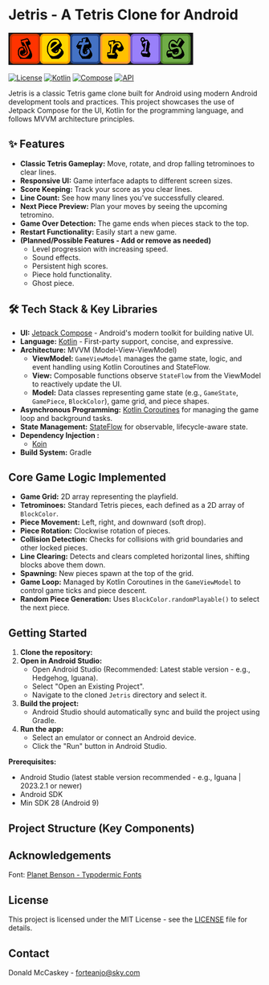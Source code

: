 # Jetris - A Tetris Clone for Android

![header](screenshots/header.png)

[![License](https://img.shields.io/badge/License-MIT-blue.svg)](https://opensource.org/licenses/MIT)
[![Kotlin](https://img.shields.io/badge/Kotlin-2.2.0-blue.svg)](https://kotlinlang.org/)
[![Compose](https://img.shields.io/badge/Compose-1.5.4-blue.svg)](https://developer.android.com/jetpack/compose)
[![API](https://img.shields.io/badge/API-27%2B-brightgreen.svg?style=flat)](https://android-arsenal.com/api?level=26)


Jetris is a classic Tetris game clone built for Android using modern Android development tools and practices. This project showcases the use of Jetpack Compose for the UI, Kotlin for the programming language, and follows MVVM architecture principles.

## ✨ Features

*   **Classic Tetris Gameplay:** Move, rotate, and drop falling tetrominoes to clear lines.
*   **Responsive UI:** Game interface adapts to different screen sizes.
*   **Score Keeping:** Track your score as you clear lines.
*   **Line Count:** See how many lines you've successfully cleared.
*   **Next Piece Preview:** Plan your moves by seeing the upcoming tetromino.
*   **Game Over Detection:** The game ends when pieces stack to the top.
*   **Restart Functionality:** Easily start a new game.
*   **(Planned/Possible Features - Add or remove as needed)**
    *   Level progression with increasing speed.
    *   Sound effects.
    *   Persistent high scores.
    *   Piece hold functionality.
    *   Ghost piece.


## 🛠️ Tech Stack & Key Libraries

*   **UI:** [Jetpack Compose](https://developer.android.com/jetpack/compose) - Android's modern toolkit for building native UI.
*   **Language:** [Kotlin](https://kotlinlang.org/) - First-party support, concise, and expressive.
*   **Architecture:** MVVM (Model-View-ViewModel)
    *   **ViewModel:** `GameViewModel` manages the game state, logic, and event handling using Kotlin Coroutines and StateFlow.
    *   **View:** Composable functions observe `StateFlow` from the ViewModel to reactively update the UI.
    *   **Model:** Data classes representing game state (e.g., `GameState`, `GamePiece`, `BlockColor`), game grid, and piece shapes.
*   **Asynchronous Programming:** [Kotlin Coroutines](https://kotlinlang.org/docs/coroutines-overview.html) for managing the game loop and background tasks.
*   **State Management:** [StateFlow](https://kotlinlang.org/api/kotlinx.coroutines/kotlinx-coroutines-core/kotlinx.coroutines.flow/-state-flow/) for observable, lifecycle-aware state.
*   **Dependency Injection :**
    *   [Koin](https://insert-koin.io/)
*   **Build System:** Gradle

## Core Game Logic Implemented

*   **Game Grid:** 2D array representing the playfield.
*   **Tetrominoes:** Standard Tetris pieces, each defined as a 2D array of `BlockColor`.
*   **Piece Movement:** Left, right, and downward (soft drop).
*   **Piece Rotation:** Clockwise rotation of pieces.
*   **Collision Detection:** Checks for collisions with grid boundaries and other locked pieces.
*   **Line Clearing:** Detects and clears completed horizontal lines, shifting blocks above them down.
*   **Spawning:** New pieces spawn at the top of the grid.
*   **Game Loop:** Managed by Kotlin Coroutines in the `GameViewModel` to control game ticks and piece descent.
*   **Random Piece Generation:** Uses `BlockColor.randomPlayable()` to select the next piece.


## Getting Started

1.  **Clone the repository:**
2.  **Open in Android Studio:**
    *   Open Android Studio (Recommended: Latest stable version - e.g., Hedgehog, Iguana).
    *   Select "Open an Existing Project".
    *   Navigate to the cloned `Jetris` directory and select it.
3.  **Build the project:**
    *   Android Studio should automatically sync and build the project using Gradle.
4.  **Run the app:**
    *   Select an emulator or connect an Android device.
    *   Click the "Run" button in Android Studio.

**Prerequisites:**
* Android Studio (latest stable version recommended - e.g., Iguana | 2023.2.1 or newer)
* Android SDK
* Min SDK 28 (Android 9)

## Project Structure (Key Components)

## Acknowledgements

Font: [Planet Benson - Typodermic Fonts](https://www.1001freefonts.com/designer-typodermic-fonts-fontlisting.php)

## License
This project is licensed under the MIT License - see the [LICENSE](LICENSE) file for details.

## Contact
Donald McCaskey - [forteanjo@sky.com](mailto:forteanjo@sky.com)
